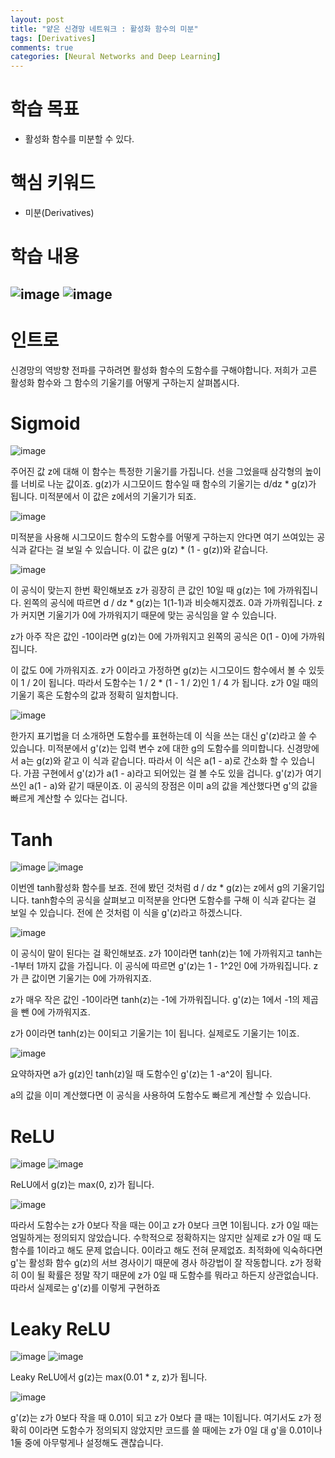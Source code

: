 ```yaml
---
layout: post
title: "얕은 신경망 네트워크 : 활성화 함수의 미분"
tags: [Derivatives]
comments: true
categories: [Neural Networks and Deep Learning]
---
```


# 학습 목표
* 활성화 함수를 미분할 수 있다.

# 핵심 키워드
* 미분(Derivatives)

# 학습 내용
![image](https://user-images.githubusercontent.com/50114210/64228002-74621980-cf20-11e9-854e-ef59a3ba938b.png)
![image](https://cphinf.pstatic.net/mooc/20180622_108/1529646808652xnTuf_PNG/plot1.png)
---
# 인트로
신경망의 역방향 전파를 구하려면 활성화 함수의 도함수를 구해야합니다. 저희가 고른 활성화 함수와 그 함수의 기울기를 어떻게 구하는지 살펴봅시다.

# Sigmoid
![image](https://user-images.githubusercontent.com/50114210/64228438-cd7e7d00-cf21-11e9-845a-1026fe614fe5.png)

주어진 값 z에 대해 이 함수는 특정한 기울기를 가집니다.
선을 그었을때 삼각형의 높이를 너비로 나눈 값이죠. 
g(z)가 시그모이드 함수일 때 함수의 기울기는 d/dz * g(z)가 됩니다. 
미적분에서 이 값은 z에서의 기울기가 되죠.

![image](https://user-images.githubusercontent.com/50114210/64228485-fe5eb200-cf21-11e9-84ee-701847da071c.png)

미적분을 사용해 시그모이드 함수의 도함수를 어떻게 구하는지 안다면 여기 쓰여있는 공식과 같다는 걸 보일 수 있습니다.
이 값은 g(z) * (1 - g(z))와 같습니다.

![image](https://user-images.githubusercontent.com/50114210/64228499-0c143780-cf22-11e9-96fe-c8b8379f401b.png)

이 공식이 맞는지 한번 확인해보죠
z가 굉장히 큰 값인 10일 때 g(z)는 1에 가까워집니다.
왼쪽의 공식에 따르면 d / dz * g(z)는 1(1-1)과 비슷해지겠죠. 0과 가까워집니다.
z가 커지면 기울기가 0에 가까워지기 때문에 맞는 공식임을 알 수 있습니다.

z가 아주 작은 값인 -10이라면 g(z)는 0에 가까워지고 왼쪽의 공식은 0(1 - 0)에 가까워집니다.

이 값도 0에 가까워지죠. z가 0이라고 가정하면 g(z)는 시그모이드 함수에서 볼 수 있듯이 1 / 2이 됩니다.
따라서 도함수는 1 / 2 * (1 - 1 / 2)인 1 / 4 가 됩니다. z가 0일 때의 기울기 혹은 도함수의 값과 정확히 일치합니다.

![image](https://user-images.githubusercontent.com/50114210/64228530-21896180-cf22-11e9-929b-711b1ae700af.png)

한가지 표기법을 더 소개하면 도함수를 표현하는데 이 식을 쓰는 대신 g'(z)라고 쓸 수 있습니다. 
미적분에서 g'(z)는 입력 변수 z에 대한 g의 도함수를 의미합니다.
신경망에서 a는 g(z)와 같고 이 식과 같습니다.
따라서 이 식은 a(1 - a)로 간소화 할 수 있습니다.
가끔 구현에서 g'(z)가 a(1 - a)라고 되어있는 걸 볼 수도 있을 겁니다.
g'(z)가 여기 쓰인 a(1 - a)와 같기 때문이죠.
이 공식의 장점은 이미 a의 값을 계산했다면 g'의 값을 빠르게 계산할 수 있다는 겁니다.

# Tanh
![image](https://user-images.githubusercontent.com/50114210/64229721-8c886780-cf25-11e9-8e34-1b48a950ff4c.png)
![image](https://user-images.githubusercontent.com/50114210/64229666-6236aa00-cf25-11e9-85a1-4e8edb0414f5.png)

이번엔 tanh활성화 함수를 보죠.
전에 봤던 것처럼 d / dz * g(z)는 z에서 g의 기울기입니다. 
tanh함수의 공식을 살펴보고 미적분을 안다면 도함수를 구해 이 식과 같다는 걸 보일 수 있습니다.
전에 쓴 것처럼 이 식을 g'(z)라고 하겠스니다.

![image](https://user-images.githubusercontent.com/50114210/64229683-6c58a880-cf25-11e9-8dbd-2c9fc36a54f5.png)

이 공식이 말이 된다는 걸 확인해보죠.
z가 10이라면 tanh(z)는 1에 가까워지고 tanh는 -1부터 1까지 값을 가집니다.
이 공식에 따르면 g'(z)는 1 - 1^2인 0에 가까워집니다.
z가 큰 값이면 기울기는 0에 가까워지죠.

z가 매우 작은 값인 -10이라면 tanh(z)는 -1에 가까워집니다.
g'(z)는 1에서 -1의 제곱을 뺀 0에 가까워지죠.

z가 0이라면 tanh(z)는 0이되고 기울기는 1이 됩니다. 실제로도 기울기는 1이죠.

![image](https://user-images.githubusercontent.com/50114210/64229701-78446a80-cf25-11e9-802a-3dd28f34dca4.png)

요약하자면 a가 g(z)인 tanh(z)일 때 도함수인 g'(z)는 1 -a^2이 됩니다.

a의 값을 이미 계산했다면 이 공식을 사용하여 도함수도 빠르게 계산할 수 있습니다.

# ReLU
![image](https://user-images.githubusercontent.com/50114210/64229751-a75adc00-cf25-11e9-8f8c-4049f1a855a9.png)
![image](https://user-images.githubusercontent.com/50114210/64229763-afb31700-cf25-11e9-8095-e03d489afb1d.png)

ReLU에서 g(z)는 max(0, z)가 됩니다.

![image](https://user-images.githubusercontent.com/50114210/64229774-bc376f80-cf25-11e9-9fc4-a4efc89f1bba.png)

따라서 도함수는 z가 0보다 작을 때는 0이고
z가 0보다 크면 1이됩니다.
z가 0일 때는 엄밀하게는 정의되지 않았습니다.
수학적으로 정확하지는 않지만 실제로 z가 0일 때 도함수를 1이라고 해도 문제 없습니다.
0이라고 해도 전혀 문제없죠.
최적화에 익숙하다면 g'는 활성화 함수 g(z)의 서브 경사이기 때문에 경사 하강법이 잘 작동합니다.
z가 정확히 0이 될 확률은 정말 작기 때문에 z가 0일 때 도함수를 뭐라고 하든지 상관없습니다.
따라서 실제로는 g'(z)를 이렇게 구현하죠

# Leaky ReLU
![image](https://user-images.githubusercontent.com/50114210/64229800-d07b6c80-cf25-11e9-8864-afc912497bc9.png)
![image](https://user-images.githubusercontent.com/50114210/64229809-d7a27a80-cf25-11e9-9a36-2a01013b772c.png)

Leaky ReLU에서 g(z)는 max(0.01 * z, z)가 됩니다.

![image](https://user-images.githubusercontent.com/50114210/64229819-dffab580-cf25-11e9-9c76-3eecca740f80.png)

g'(z)는 z가 0보다 작을 때 0.01이 되고
z가 0보다 클 때는 1이됩니다.
여기서도 z가 정확히 0이라면 도함수가 정의되지 않았지만 코드를 쓸 때에는 z가 0일 대 g'을 0.01이나 1둘 중에 아무렇게나 설정해도 괜찮습니다.











